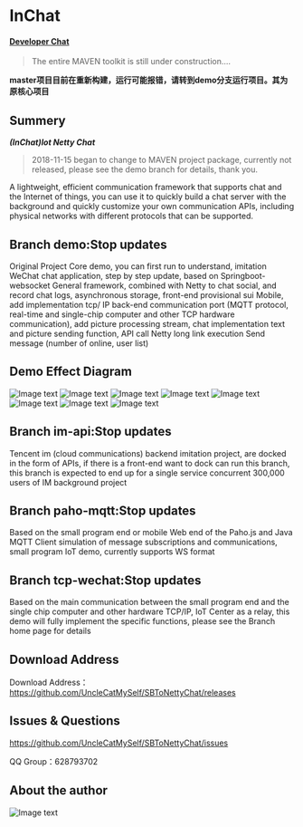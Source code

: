 # InChat

#### [Developer Chat](https://gitter.im/In-Chat/Lobby)

>The entire MAVEN toolkit is still under construction.... 

**master项目目前在重新构建，运行可能报错，请转到demo分支运行项目。其为原核心项目**

## Summery

***(InChat)Iot Netty Chat***

> 2018-11-15 began to change to MAVEN project package, currently not released, please see the demo branch for details, thank you.

A lightweight, efficient communication framework that supports chat and the Internet of things, you can use it to quickly build a chat server with the background and quickly customize your own communication APIs, including physical networks with different protocols that can be supported.

## Branch demo:Stop updates

Original Project Core demo, you can first run to understand, imitation WeChat chat application, step by step update, based on Springboot-websocket General framework, combined with Netty to chat social, and record chat logs, asynchronous storage, front-end provisional sui Mobile, add implementation tcp/
IP back-end communication port (MQTT protocol, real-time and single-chip computer and other TCP hardware communication), add picture processing stream, chat implementation text and picture sending function, API call Netty long link execution Send message (number of online, user list)

## Demo Effect Diagram

![Image text](https://raw.githubusercontent.com/UncleCatMySelf/img-myself/master/img/nettychat/001%20(5).png)
![Image text](https://raw.githubusercontent.com/UncleCatMySelf/img-myself/master/img/nettychat/001%20(3).png)
![Image text](https://raw.githubusercontent.com/UncleCatMySelf/img-myself/master/img/nettychat/001%20(4).png)
![Image text](https://raw.githubusercontent.com/UncleCatMySelf/img-myself/master/img/nettychat/001%20(2).png)
![Image text](https://raw.githubusercontent.com/UncleCatMySelf/img-myself/master/img/nettychat/001%20(1).png)
![Image text](https://raw.githubusercontent.com/UncleCatMySelf/img-myself/master/img/nettychat/9.png)
![Image text](https://raw.githubusercontent.com/UncleCatMySelf/img-myself/master/img/nettychat/10.png)
![Image text](https://raw.githubusercontent.com/UncleCatMySelf/img-myself/master/img/nettychat/11.png)

## Branch im-api:Stop updates

Tencent im (cloud communications) backend imitation project, are docked in the form of APIs, if there is a front-end want to dock can run this branch, this branch is expected to end up for a single service concurrent 300,000 users of IM background project

## Branch paho-mqtt:Stop updates

Based on the small program end or mobile Web end of the Paho.js and Java MQTT Client simulation of message subscriptions and communications, small program IoT demo, currently supports WS format

## Branch tcp-wechat:Stop updates

Based on the main communication between the small program end and the single chip computer and other hardware TCP/IP, IoT Center as a relay, this demo will fully implement the specific functions, please see the Branch home page for details

## Download Address

Download Address：https://github.com/UncleCatMySelf/SBToNettyChat/releases

## Issues & Questions

https://github.com/UncleCatMySelf/SBToNettyChat/issues

QQ Group：628793702

## About the author

![Image text](https://raw.githubusercontent.com/UncleCatMySelf/img-myself/master/img/%E5%85%AC%E4%BC%97%E5%8F%B7.png)

